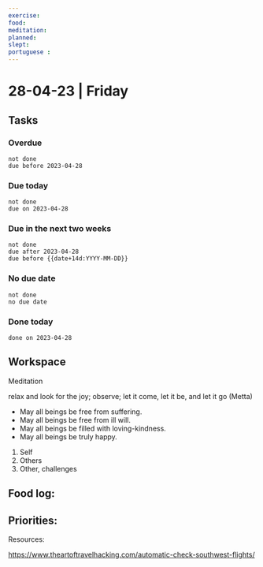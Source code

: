 ```yaml
---
exercise: 
food:
meditation:
planned:
slept:
portuguese :
---
```


# 28-04-23 | Friday

## Tasks
### Overdue
```tasks
not done
due before 2023-04-28
```

### Due today
```tasks
not done
due on 2023-04-28
```

### Due in the next two weeks
```tasks
not done
due after 2023-04-28
due before {{date+14d:YYYY-MM-DD}}
```

### No due date
```tasks
not done
no due date
```

### Done today
```tasks
done on 2023-04-28
```

## Workspace

Meditation 

relax and look for the joy; observe; let it come, let it be, and let it go
(Metta)
-   May all beings be free from suffering.
-   May all beings be free from ill will.
-   May all beings be filled with loving-kindness.
-   May all beings be truly happy.

1. Self
2. Others
3. Other, challenges

Food log:
- 

Priorities:
- 

Resources:

https://www.theartoftravelhacking.com/automatic-check-southwest-flights/